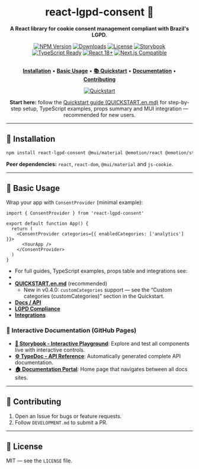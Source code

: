 <div align="center">
  <h1>react-lgpd-consent 🍪</h1>
  <p><strong>A React library for cookie consent management compliant with Brazil's LGPD.</strong></p>

  <div>
    <a href="https://www.npmjs.com/package/react-lgpd-consent"><img src="https://img.shields.io/npm/v/react-lgpd-consent?style=for-the-badge&logo=npm&color=cb3837&logoColor=white" alt="NPM Version"></a>
    <a href="https://www.npmjs.com/package/react-lgpd-consent"><img src="https://img.shields.io/npm/dm/react-lgpd-consent?style=for-the-badge&logo=npm&color=ff6b35&logoColor=white" alt="Downloads"></a>
    <a href="https://github.com/lucianoedipo/react-lgpd-consent/blob/main/LICENSE"><img src="https://img.shields.io/npm/l/react-lgpd-consent?style=for-the-badge&color=green&logoColor=white" alt="License"></a>
  <a href="https://lucianoedipo.github.io/react-lgpd-consent/storybook/"><img src="https://img.shields.io/badge/Storybook-Playground-ff4785?style=for-the-badge&logo=storybook&logoColor=white" alt="Storybook"></a>
  </div>

  <div>
    <a href="https://www.typescriptlang.org/"><img src="https://img.shields.io/badge/TypeScript-Ready-3178c6?style=for-the-badge&logo=typescript&logoColor=white" alt="TypeScript Ready"></a>
    <a href="https://reactjs.org/"><img src="https://img.shields.io/badge/React-18+-61dafb?style=for-the-badge&logo=react&logoColor=white" alt="React 18+"></a>
    <a href="https://nextjs.org/"><img src="https://img.shields.io/badge/Next.js-Compatible-000000?style=for-the-badge&logo=next.js&logoColor=white" alt="Next.js Compatible"></a>
  </div>

  <br />

  <p>
    <a href="#installation"><strong>Installation</strong></a> •
    <a href="#basic-usage"><strong>Basic Usage</strong></a> •
    <a href="./QUICKSTART.md"><strong>📚 Quickstart</strong></a> •
    <a href="#documentation"><strong>Documentation</strong></a> •
    <a href="#contributing"><strong>Contributing</strong></a>
  </p>

  <p align="center">
  <a href="./QUICKSTART.en.md"><img src="https://img.shields.io/badge/Quickstart-Get%20Started-blue?style=for-the-badge&logo=book" alt="Quickstart"></a>
  </p>

  <p align="center"><strong>Start here:</strong> follow the <a href="./QUICKSTART.en.md">Quickstart guide (QUICKSTART.en.md)</a> for step-by-step setup, TypeScript examples, props summary and MUI integration — recommended for new users.</p>
</div>

---

## 🚀 Installation

```bash
npm install react-lgpd-consent @mui/material @emotion/react @emotion/styled js-cookie
```

**Peer dependencies:** `react`, `react-dom`, `@mui/material` and `js-cookie`.

---

## 📖 Basic Usage

Wrap your app with `ConsentProvider` (minimal example):

```tsx
import { ConsentProvider } from 'react-lgpd-consent'

export default function App() {
  return (
    <ConsentProvider categories={{ enabledCategories: ['analytics'] }}>
      <YourApp />
    </ConsentProvider>
  )
}
```

- For full guides, TypeScript examples, props table and integrations see:
-
- **[QUICKSTART.en.md](./QUICKSTART.en.md)** (recommended)
  - New in v0.4.0: `customCategories` support — see the “Custom categories (customCategories)” section in the Quickstart.
- **[Docs / API](./API.md)**
- **[LGPD Compliance](./CONFORMIDADE.md)**
- **[Integrations](./INTEGRACOES.md)**

### 🎨 Interactive Documentation (GitHub Pages)
- **[📖 Storybook - Interactive Playground](https://lucianoedipo.github.io/react-lgpd-consent/storybook/)**: Explore and test all components live with interactive controls.
- **[⚙️ TypeDoc - API Reference](https://lucianoedipo.github.io/react-lgpd-consent/docs/)**: Automatically generated complete API documentation.
- **[🏠 Documentation Portal](https://lucianoedipo.github.io/react-lgpd-consent/)**: Home page that navigates between all docs sites.

---

## 🤝 Contributing

1. Open an Issue for bugs or feature requests.
2. Follow `DEVELOPMENT.md` to submit a PR.

---

## 📄 License

MIT — see the `LICENSE` file.
